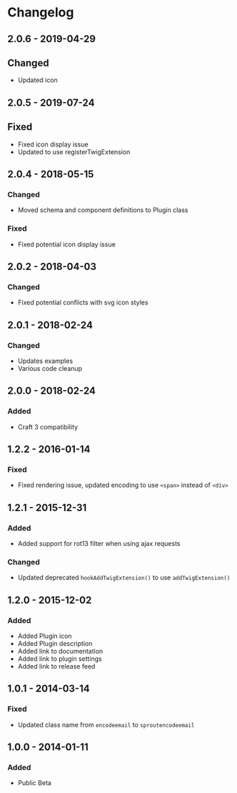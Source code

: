 # Changelog

## 2.0.6 - 2019-04-29

## Changed
- Updated icon

## 2.0.5 - 2019-07-24

## Fixed
- Fixed icon display issue
- Updated to use registerTwigExtension

## 2.0.4 - 2018-05-15

### Changed
- Moved schema and component definitions to Plugin class

### Fixed
- Fixed potential icon display issue

## 2.0.2 - 2018-04-03

### Changed
- Fixed potential conflicts with svg icon styles

## 2.0.1 - 2018-02-24

### Changed
- Updates examples
- Various code cleanup

## 2.0.0 - 2018-02-24

### Added
- Craft 3 compatibility

## 1.2.2 - 2016-01-14

### Fixed
- Fixed rendering issue, updated encoding to use `<span>` instead of `<div>`

## 1.2.1 - 2015-12-31

### Added
- Added support for rot13 filter when using ajax requests

### Changed
- Updated deprecated `hookAddTwigExtension()` to use `addTwigExtension()`

## 1.2.0 - 2015-12-02

### Added
- Added Plugin icon
- Added Plugin description
- Added link to documentation
- Added link to plugin settings
- Added link to release feed

## 1.0.1 - 2014-03-14

### Fixed
- Updated class name from `encodeemail` to `sproutencodeemail`

## 1.0.0 - 2014-01-11

### Added
- Public Beta
